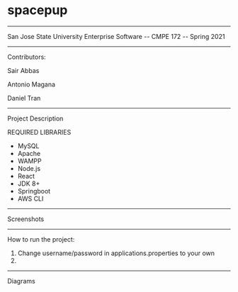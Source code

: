 # spacepup

------------------------------------------------------------------
San Jose State University
Enterprise Software -- CMPE 172 -- Spring 2021

------------------------------------------------------------------
Contributors:

Sair Abbas

Antonio Magana

Daniel Tran

------------------------------------------------------------------
Project Description

REQUIRED LIBRARIES
- MySQL
- Apache
- WAMPP
- Node.js
- React
- JDK 8+
- Springboot
- AWS CLI 

------------------------------------------------------------------
Screenshots



------------------------------------------------------------------
How to run the project:

1) Change username/password in applications.properties to your own 
2) 

------------------------------------------------------------------
Diagrams

